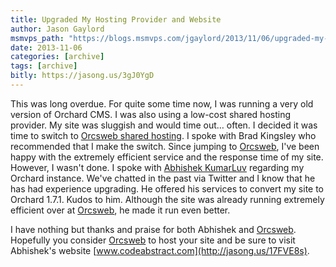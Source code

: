 ```yaml
---
title: Upgraded My Hosting Provider and Website
author: Jason Gaylord
msmvps_path: "https://blogs.msmvps.com/jgaylord/2013/11/06/upgraded-my-hosting-provider-and-website/"
date: 2013-11-06
categories: [archive]
tags: [archive]
bitly: https://jasong.us/3gJ0YgD
---
```


This was long overdue. For quite some time now, I was running a very old version of Orchard CMS. I was also using a low-cost shared hosting provider. My site was sluggish and would time out… often. I decided it was time to switch to [Orcsweb shared hosting](http://jasong.us/VTyUb8)[](http://partners.orcsweb.com/aw.aspx?A=15099). I spoke with Brad Kingsley who recommended that I make the switch. Since jumping to [Orcsweb](http://jasong.us/VTyUb8), I've been happy with the extremely efficient service and the response time of my site. However, I wasn't done. I spoke with [Abhishek KumarLuv](http://jasong.us/17FVE8s) regarding my Orchard instance. We've chatted in the past via Twitter and I know that he has had experience upgrading. He offered his services to convert my site to Orchard 1.7.1. Kudos to him. Although the site was already running extremely efficient over at [Orcsweb](http://jasong.us/VTyUb8), he made it run even better.

I have nothing but thanks and praise for both Abhishek and [Orcsweb](http://jasong.us/VTyUb8). Hopefully you consider [Orcsweb](http://jasong.us/VTyUb8) to host your site and be sure to visit Abhishek's website [www.codeabstract.com](http://jasong.us/17FVE8s).